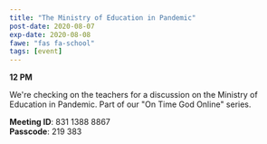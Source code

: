 ```yaml
---
title: "The Ministry of Education in Pandemic"
post-date: 2020-08-07
exp-date: 2020-08-08
fawe: "fas fa-school"
tags: [event]
---
```

**12 PM**

We're checking on the teachers for a discussion on the Ministry of Education in Pandemic. Part of our "On Time God Online" series.

<p class="text-danger"><b>Meeting ID</b>: 831 1388 8867
<br>
<b>Passcode</b>: 219 383
</p>